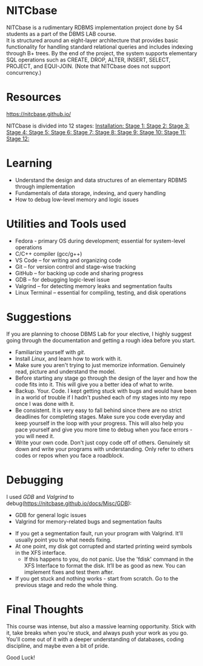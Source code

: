 # NITCbase
NITCbase is a rudimentary RDBMS implementation project done by S4 students as a part of the DBMS LAB course. <br>
It is structured around an eight-layer architecture that provides basic functionality for handling standard relational queries and includes indexing through B+ trees. By the end of the project, the system supports elementary SQL operations such as CREATE, DROP, ALTER, INSERT, SELECT, PROJECT, and EQUI-JOIN. (Note that NITCbase does not support concurrency.)

# Resources
https://nitcbase.github.io/

NITCbase is divided into 12 stages:
[Installation: ](https://nitcbase.github.io/docs/Roadmap/Stage00)
[Stage 1: ](https://nitcbase.github.io/docs/Roadmap/Stage01)
[Stage 2: ](https://nitcbase.github.io/docs/Roadmap/Stage02)
[Stage 3: ](https://nitcbase.github.io/docs/Roadmap/Stage03)
[Stage 4: ](https://nitcbase.github.io/docs/Roadmap/Stage04)
[Stage 5: ](https://nitcbase.github.io/docs/Roadmap/Stage05)
[Stage 6: ](https://nitcbase.github.io/docs/Roadmap/Stage06)
[Stage 7: ](https://nitcbase.github.io/docs/Roadmap/Stage07)
[Stage 8: ](https://nitcbase.github.io/docs/Roadmap/Stage08)
[Stage 9: ](https://nitcbase.github.io/docs/Roadmap/Stage09)
[Stage 10: ](https://nitcbase.github.io/docs/Roadmap/Stage10)
[Stage 11: ](https://nitcbase.github.io/docs/Roadmap/Stage11)
[Stage 12: ](https://nitcbase.github.io/docs/Roadmap/Stage12)


# Learning
* Understand the design and data structures of an elementary RDBMS through implementation
* Fundamentals of data storage, indexing, and query handling
* How to debug low-level memory and logic issues


# Utilities and Tools used
* Fedora - primary OS during development; essential for system-level operations
* C/C++ compiler (gcc/g++)
* VS Code – for writing and organizing code
* Git – for version control and stage-wise tracking
* GitHub – for backing up code and sharing progress
* GDB – for debugging logic-level issue
* Valgrind – for detecting memory leaks and segmentation faults
* Linux Terminal – essential for compiling, testing, and disk operations


# Suggestions
If you are planning to choose DBMS Lab for your elective, I highly suggest going through the documentation and getting a rough idea before you start. 
* Familiarize yourself with *git*.
* Install *Linux*, and learn how to work with it.
* Make sure you aren't trying to just memorize information. Genuinely read, picture and understand the model.
* Before starting any stage go through the design of the layer and how the code fits into it. This will give you a better idea of what to write.
* Backup. Your. Code. I kept getting stuck with bugs and would have been in a world of trouble if I hadn't pushed each of my stages into my repo once I was done with it. 
* Be consistent. It is very easy to fall behind since there are no strict deadlines for completing stages. Make sure you code everyday and keep yourself in the loop with your progress. This will also help you pace yourself and give you more time to debug when you face errors - you will need it. 
* Write your own code. Don't just copy code off of others. Genuinely sit down and write your programs with understanding. Only refer to others codes or repos when you face a roadblock.


# Debugging
I used *GDB* and *Valgrind* to debug(https://nitcbase.github.io/docs/Misc/GDB):
  - GDB for general logic issues
  - Valgrind for memory-related bugs and segmentation faults
* If you get a segmentation fault, run your program with Valgrind. It'll usually point you to what needs fixing.
* At one point, my disk got corrupted and started printing weird symbols in the XFS interface.
  - If this happens to you, do not panic. Use the 'fdisk' command in the XFS Interface to format the disk. It’ll be as good as new. You can implement fixes and test them after.
* If you get stuck and nothing works - start from scratch. Go to the previous stage and redo the whole thing.


# Final Thoughts
This course was intense, but also a massive learning opportunity. Stick with it, take breaks when you're stuck, and always push your work as you go. You'll come out of it with a deeper understanding of databases, coding discipline, and maybe even a bit of pride.

Good Luck!
